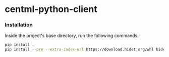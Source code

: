 # centml-python-client

### Installation
Inside the project's base directory, run the following commands:
```bash
pip install . 
pip install --pre --extra-index-url https://download.hidet.org/whl hidet
```